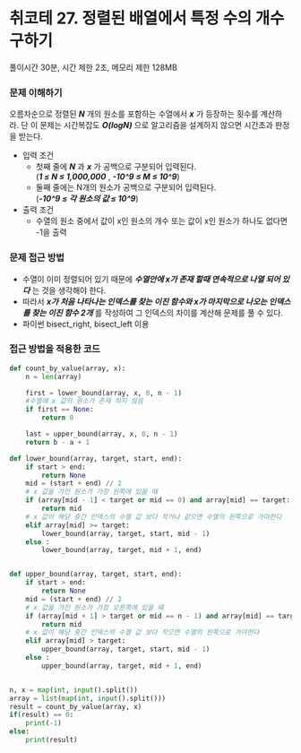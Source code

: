  # 취코테 27. 정렬된 배열에서 특정 수의 개수 구하기
 풀이시간 30분, 시간 제한 2초, 메모리 제한 128MB
    
### 문제 이해하기
오름차순으로 정렬된 **_N_** 개의 원소를 포함하는 수열에서 **_x_** 가 등장하는 횟수를 계산하라.
단 이 문제는 시간복잡도 **_O(logN)_** 으로 알고리즘을 설계하지 않으면 시간초과 판정을 받는다.
- 입력 조건
    -  첫째 줄에  **_N_** 과  **_x_** 가 공백으로 구분되어 입력된다.<br>
     (**_1 ≤ N ≤ 1,000,000_** , **_-10^9 ≤ M ≤ 10^9_**) 
    - 둘째 줄에는 N개의 원소가 공백으로 구분되어 입력된다.<br>
    (**_-10^9 ≤ 각 원소의 값 ≤ 10^9_**)
- 출력 조건
    - 수열의 원소 중에서 값이 x인 원소의 개수 또는 값이 x인 원소가 하나도 없다면 -1을 출력

### 문제 접근 방법
- 수열이 이미 정렬되어 있기 때문에 **_수열안에 x가 존재 할때 연속적으로 나열 되어 있다_** 는 것을 생각해야 한다.
- 따라서 **_x가 처음 나타나는 인덱스를 찾는 이진 함수와 x가 마지막으로 나오는 인덱스를 찾는 이진 함수 2개_** 를 작성하여 그 인덱스의 차이를 계산해 문제를 풀 수 있다.
- 파이썬 bisect_right, bisect_left 이용

### 접근 방법을 적용한 코드
```python
def count_by_value(array, x):
    n = len(array)

    first = lower_bound(array, x, 0, n - 1)
    #수열에 x 값의 원소가 존재 하지 않음
    if first == None:
        return 0

    last = upper_bound(array, x, 0, n - 1)
    return b - a + 1

def lower_bound(array, target, start, end):
    if start > end:
        return None
    mid = (start + end) // 2
    # x 값을 가진 원소가 가장 왼쪽에 있을 때
    if (array[mid - 1] < target or mid == 0) and array[mid] == target:
        return mid
    # x 값이 해당 중간 인덱스의 수열 값 보다 작거나 같으면 수열의 왼쪽으로 가야한다
    elif array[mid] >= target:
        lower_bound(array, target, start, mid - 1)
    else :
        lower_bound(array, target, mid + 1, end)


def upper_bound(array, target, start, end):
    if start > end:
        return None
    mid = (start + end) // 2
    # x 값을 가진 원소가 가장 오른쪽에 있을 때
    if (array[mid + 1] > target or mid == n - 1) and array[mid] == target:
        return mid
    # x 값이 해당 중간 인덱스의 수열 값 보다 작으면 수열의 왼쪽으로 가야한다    
    elif array[mid] > target:
        upper_bound(array, target, start, mid - 1)
    else :
        upper_bound(array, target, mid + 1, end)       


n, x = map(int, input().split())
array = list(map(int, input().split()))
result = count_by_value(array, x)
if(result) == 0:
    print(-1)
else:
    print(result)
```


